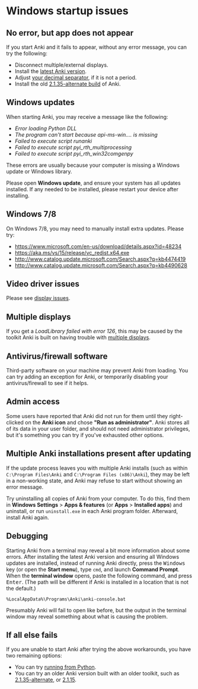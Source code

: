 # Windows startup issues

<!-- toc -->

## No error, but app does not appear

If you start Anki and it fails to appear, without
any error message, you can try the following:

- Disconnect multiple/external displays.
- Install the [latest Anki version](https://apps.ankiweb.net/).
- Adjust [your decimal separator](https://forums.ankiweb.net/t/windows-update-broke-anki/1822/75), if it is not a period.
- Install the old [2.1.35-alternate build](https://github.com/ankitects/anki/releases/tag/2.1.35) of Anki.

## Windows updates

When starting Anki, you may receive a message like the following:

- _Error loading Python DLL_
- _The program can't start because api-ms-win.... is missing_
- _Failed to execute script runanki_
- _Failed to execute script pyi_rth_multiprocessing_
- _Failed to execute script pyi_rth_win32comgenpy_

These errors are usually because your computer is missing a Windows update
or Windows library.

Please open **Windows update**, and ensure your system has all updates installed.
If any needed to be installed, please restart your device after installing.

## Windows 7/8

On Windows 7/8, you may need to manually install extra updates. Please try:

- <https://www.microsoft.com/en-us/download/details.aspx?id=48234>
- <https://aka.ms/vs/15/release/vc_redist.x64.exe>
- <http://www.catalog.update.microsoft.com/Search.aspx?q=kb4474419>
- <http://www.catalog.update.microsoft.com/Search.aspx?q=kb4490628>

## Video driver issues

Please see [display issues](./display-issues.md).

## Multiple displays

If you get a _LoadLibrary failed with error 126_, this may be caused by the
toolkit Anki is built on having trouble with [multiple displays](https://forums.ankiweb.net/t/error-126-on-open-anki-desktop/13967).

## Antivirus/firewall software

Third-party software on your machine may prevent Anki from loading. You can
try adding an exception for Anki, or temporarily disabling your antivirus/firewall
to see if it helps.

## Admin access

Some users have reported that Anki did not run for them until they right-clicked
on the **Anki icon** and chose **"Run as administrator"**. Anki stores all of its data in
your user folder, and should not need administrator privileges, but it's something
you can try if you've exhausted other options.

## Multiple Anki installations present after updating

If the update process leaves you with multiple Anki installs (such as within
`C:\Program Files\Anki` and `C:\Program Files (x86)\Anki`), they may be left in a
non-working state, and Anki may refuse to start without showing an error message.

Try uninstalling all copies of Anki from your computer. To do this, find them in **Windows Settings** > **Apps & features** (or **Apps** > **Installed apps**) and uninstall, or run `uninstall.exe` in each Anki program
folder. Afterward, install Anki again.

## Debugging

Starting Anki from a terminal may reveal a bit more information about some
errors. After installing the latest Anki version and ensuring all Windows
updates are installed, instead of running Anki directly, press the <kbd>Windows</kbd> key (or open the **Start menu**), type `cmd`, and launch **Command Prompt**. When the **terminal window** opens, paste the following command, and press <kbd>Enter</kbd>. (The path will be different if Anki is installed in a location that is not the default.)

```
%LocalAppData%\Programs\Anki\anki-console.bat
```

Presumably Anki will fail to open like before, but the output in the terminal window may reveal something about
what is causing the problem.

## If all else fails

If you are unable to start Anki after trying the above workarounds, you have
two remaining options:

- You can try [running from Python](https://faqs.ankiweb.net/running-from-python.html).
- You can try an older Anki version built with an older toolkit, such as
  [2.1.35-alternate](https://github.com/ankitects/anki/releases/tag/2.1.35), or [2.1.15](https://github.com/ankitects/anki/releases/tag/2.1.15).
